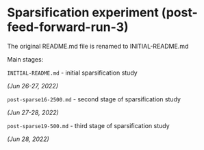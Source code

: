 # Sparsification experiment (post-feed-forward-run-3)

The original README.md file is renamed to INITIAL-README.md

Main stages:

`INITIAL-README.md` - initial sparsification study

_(Jun 26-27, 2022)_

`post-sparse16-2500.md` - second stage of sparsification study

_(Jun 27-28, 2022)_

`post-sparse19-500.md` - third stage of sparsification study

_(Jun 28, 2022)_
